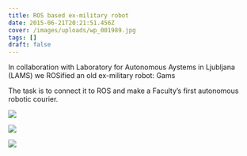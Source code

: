 ```yaml
---
title: ROS based ex-military robot
date: 2015-06-21T20:21:51.456Z
cover: /images/uploads/wp_001989.jpg
tags: []
draft: false
---
```

In collaboration with Laboratory for Autonomous Aystems in Ljubljana (LAMS) we ROSified an old ex-military robot: Gams

The task is to connect it to ROS  and make a Faculty’s first autonomous robotic courier.

![](/images/uploads/wp_001990.jpg)

![](/images/uploads/wp_001994-768x1024.jpg)

![](/images/uploads/20150923_165108-1024x768.jpg)
